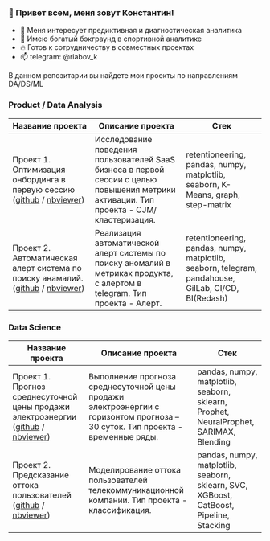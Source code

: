### 👋 Привет всем, меня зовут Константин!
- 👀 Меня интересует предиктивная и диагностическая аналитика
- 🦾 Имею богатый бэкграунд в спортивной аналитике
- 🔥 Готов к сотрудничеству в совместных проектах
- 📫 telegram: @riabov_k



В данном репозитарии вы найдете мои проекты по направлениям DA/DS/ML


### Product / Data Analysis

| **Название проекта** | **Описание проекта** |  **Стек** |
| -------------------- | --------------------- | --------------------- |
| Проект 1. Оптимизация онбординга в первую сессию ([github](https://github.com/RiabovK/Onboarding-optimization-in-the-first-session) / [nbviewer](https://nbviewer.org/github/RiabovK/Onboarding-optimization-in-the-first-session/blob/main/Onboarding_optimization_in_the_first_session.ipynb)) | Исследование поведения пользователей SaaS бизнеса в первой сессии с целью повышения метрики активации. Тип проекта - CJM/кластеризация. |  retentioneering, pandas, numpy, matplotlib, seaborn, K-Means, graph, step-matrix|
| Проект 2. Автоматическая алерт система по поиску анамалий. ([github](https://github.com/RiabovK/Anomaly-detection-system-alert) / [nbviewer](https://nbviewer.org/github/RiabovK/Karpov-Courses/blob/main/5%20Anomaly%20detection%20system%20alert.ipynb)) | Реализация автоматической алерт системы по поиску аномалий в метриках продукта, с алертом в telegram. Тип проекта - Aлерт. |  retentioneering, pandas, numpy, matplotlib, seaborn, telegram, pandahouse, GilLab, CI/CD, BI(Redash)|


### Data Science

| **Название проекта** | **Описание проекта** |  **Стек** |
| -------------------- | --------------------- | --------------------- |
| Проект 1. Прогноз среднесуточной цены продажи электроэнергии ([github](https://github.com/RiabovK/Forecast-of-the-average-daily-selling-price-of-electricity) / [nbviewer](https://nbviewer.org/github/RiabovK/Forecast-of-the-average-daily-selling-price-of-electricity/blob/main/Forecast_of_the_average_daily_selling_price_of_electricity.ipynb)) | Выполнение прогноза среднесуточной цены продажи электроэнергии с горизонтом прогноза – 30 суток. Тип проекта - временные ряды. |  pandas, numpy, matplotlib, seaborn, sklearn, Prophet, NeuralProphet, SARIMAX, Blending |
| Проект 2. Предсказание оттока пользователей ([github](https://github.com/RiabovK/User-churn-prediction) / [nbviewer](https://nbviewer.org/github/RiabovK/User-churn-prediction/blob/main/User_churn_prediction.ipynb)) | Моделирование оттока пользователей телекоммуникационной компании. Тип проекта - классификация. |  pandas, numpy, matplotlib, seaborn, sklearn, SVC, XGBoost, CatBoost, Pipeline, Stacking  |

<!--
**RiabovK/RiabovK** is a ✨ _special_ ✨ repository because its `README.md` (this file) appears on your GitHub profile.

__________________________________________________________________________________________________________________________

Here are some ideas to get you started:

- 🔭 I’m currently working on ...
- 🌱 I’m currently learning ...
- 👯 I’m looking to collaborate on ...
- 🤔 I’m looking for help with ...
- 💬 Ask me about ...
- 📫 How to reach me: ...
- 😄 Pronouns: ...
- ⚡ Fun fact: ...
- 💰 Мое резюме [здесь](https://docs.google.com/document/d/1YBsV5SZXDAgRQqwkORiHcPVOQzCcFKeTcwOIYrbRvL8/edit?usp=sharing).

More emoji 🕶️
https://github.com/ikatyang/emoji-cheat-sheet/blob/master/README.md

I'm ..., an entusiastic full stack developer looking forward to contribute for the open source community
-->
